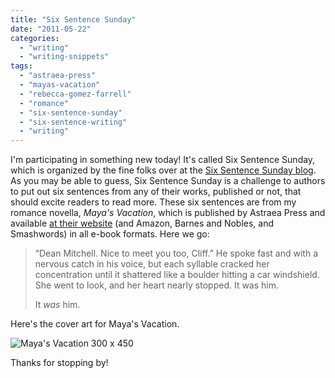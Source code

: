 ```yaml
---
title: "Six Sentence Sunday"
date: "2011-05-22"
categories:
  - "writing"
  - "writing-snippets"
tags:
  - "astraea-press"
  - "mayas-vacation"
  - "rebecca-gomez-farrell"
  - "romance"
  - "six-sentence-sunday"
  - "six-sentence-writing"
  - "writing"
---
```


I'm participating in something new today! It's called Six Sentence Sunday, which is organized by the fine folks over at the [Six Sentence Sunday blog](http://sixsunday.blogspot.com/). As you may be able to guess, Six Sentence Sunday is a challenge to authors to put out six sentences from any of their works, published or not, that should excite readers to read more. These six sentences are from my romance novella, _Maya's Vacation_, which is published by Astraea Press and available [at their website](http://www.astraeapress.com/#ecwid:category=662249&mode=product&product=3028832 "Astraea Press") (and Amazon, Barnes and Nobles, and Smashwords) in all e-book formats. Here we go:

> “Dean Mitchell. Nice to meet you too, Cliff.” He spoke fast and with a nervous catch in his voice, but each syllable cracked her concentration until it shattered like a boulder hitting a car windshield. She went to look, and her heart nearly stopped. It was him.
>
> It _was_ him.

Here's the cover art for Maya's Vacation.

![Maya's Vacation 300 x 450](https://d2ypg8o05lff0b.cloudfront.net/wp-content/uploads/sites/3/2012/05/Mayas-Vacation-300-x-450.jpg)

Thanks for stopping by!
